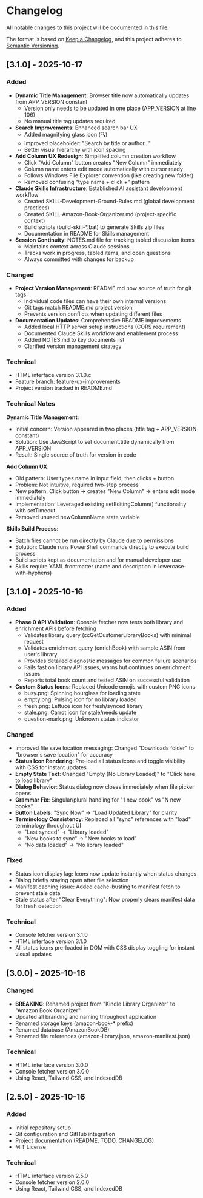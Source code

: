 # Changelog

All notable changes to this project will be documented in this file.

The format is based on [Keep a Changelog](https://keepachangelog.com/en/1.0.0/),
and this project adheres to [Semantic Versioning](https://semver.org/spec/v2.0.0.html).

## [3.1.0] - 2025-10-17

### Added
- **Dynamic Title Management**: Browser title now automatically updates from APP_VERSION constant
  - Version only needs to be updated in one place (APP_VERSION at line 106)
  - No manual title tag updates required
- **Search Improvements**: Enhanced search bar UX
  - Added magnifying glass icon (🔍)
  - Improved placeholder: "Search by title or author..."
  - Better visual hierarchy with icon spacing
- **Add Column UX Redesign**: Simplified column creation workflow
  - Click "Add Column" button creates "New Column" immediately
  - Column name enters edit mode automatically with cursor ready
  - Follows Windows File Explorer convention (like creating new folder)
  - Removed confusing "type name + click +" pattern
- **Claude Skills Infrastructure**: Established AI assistant development workflow
  - Created SKILL-Development-Ground-Rules.md (global development practices)
  - Created SKILL-Amazon-Book-Organizer.md (project-specific context)
  - Build scripts (build-skill-*.bat) to generate Skills zip files
  - Documentation in README for Skills management
- **Session Continuity**: NOTES.md file for tracking tabled discussion items
  - Maintains context across Claude sessions
  - Tracks work in progress, tabled items, and open questions
  - Always committed with changes for backup

### Changed
- **Project Version Management**: README.md now source of truth for git tags
  - Individual code files can have their own internal versions
  - Git tags match README.md project version
  - Prevents version conflicts when updating different files
- **Documentation Updates**: Comprehensive README improvements
  - Added local HTTP server setup instructions (CORS requirement)
  - Documented Claude Skills workflow and enablement process
  - Added NOTES.md to key documents list
  - Clarified version management strategy

### Technical
- HTML interface version 3.1.0.c
- Feature branch: feature-ux-improvements
- Project version tracked in README.md

### Technical Notes

**Dynamic Title Management**:
- Initial concern: Version appeared in two places (title tag + APP_VERSION constant)
- Solution: Use JavaScript to set document.title dynamically from APP_VERSION
- Result: Single source of truth for version in code

**Add Column UX**:
- Old pattern: User types name in input field, then clicks + button
- Problem: Not intuitive, required two-step process
- New pattern: Click button → creates "New Column" → enters edit mode immediately
- Implementation: Leveraged existing setEditingColumn() functionality with setTimeout
- Removed unused newColumnName state variable

**Skills Build Process**:
- Batch files cannot be run directly by Claude due to permissions
- Solution: Claude runs PowerShell commands directly to execute build process
- Build scripts kept as documentation and for manual developer use
- Skills require YAML frontmatter (name and description in lowercase-with-hyphens)

## [3.1.0] - 2025-10-16

### Added
- **Phase 0 API Validation**: Console fetcher now tests both library and enrichment APIs before fetching
  - Validates library query (ccGetCustomerLibraryBooks) with minimal request
  - Validates enrichment query (enrichBook) with sample ASIN from user's library
  - Provides detailed diagnostic messages for common failure scenarios
  - Fails fast on library API issues, warns but continues on enrichment issues
  - Reports total book count and tested ASIN on successful validation
- **Custom Status Icons**: Replaced Unicode emojis with custom PNG icons
  - busy.png: Spinning hourglass for loading state
  - empty.png: Pulsing icon for no library loaded
  - fresh.png: Lettuce icon for fresh/synced library
  - stale.png: Carrot icon for stale/needs update
  - question-mark.png: Unknown status indicator

### Changed
- Improved file save location messaging: Changed "Downloads folder" to "browser's save location" for accuracy
- **Status Icon Rendering**: Pre-load all status icons and toggle visibility with CSS for instant updates
- **Empty State Text**: Changed "Empty (No Library Loaded)" to "Click here to load library"
- **Dialog Behavior**: Status dialog now closes immediately when file picker opens
- **Grammar Fix**: Singular/plural handling for "1 new book" vs "N new books"
- **Button Labels**: "Sync Now" → "Load Updated Library" for clarity
- **Terminology Consistency**: Replaced all "sync" references with "load" terminology throughout UI
  - "Last synced" → "Library loaded"
  - "New books to sync" → "New books to load"
  - "No data loaded" → "No library loaded"

### Fixed
- Status icon display lag: Icons now update instantly when status changes
- Dialog briefly staying open after file selection
- Manifest caching issue: Added cache-busting to manifest fetch to prevent stale data
- Stale status after "Clear Everything": Now properly clears manifest data for fresh detection

### Technical
- Console fetcher version 3.1.0
- HTML interface version 3.1.0
- All status icons pre-loaded in DOM with CSS display toggling for instant visual updates

## [3.0.0] - 2025-10-16

### Changed
- **BREAKING**: Renamed project from "Kindle Library Organizer" to "Amazon Book Organizer"
- Updated all branding and naming throughout application
- Renamed storage keys (amazon-book-* prefix)
- Renamed database (AmazonBookDB)
- Renamed file references (amazon-library.json, amazon-manifest.json)

### Technical
- HTML interface version 3.0.0
- Console fetcher version 3.0.0
- Using React, Tailwind CSS, and IndexedDB

## [2.5.0] - 2025-10-16

### Added
- Initial repository setup
- Git configuration and GitHub integration
- Project documentation (README, TODO, CHANGELOG)
- MIT License

### Technical
- HTML interface version 2.5.0
- Console fetcher version 2.0.0
- Using React, Tailwind CSS, and IndexedDB
